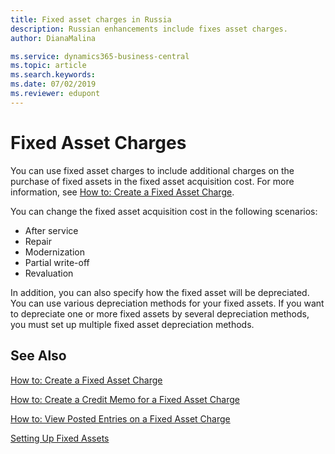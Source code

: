```yaml
---
title: Fixed asset charges in Russia
description: Russian enhancements include fixes asset charges.
author: DianaMalina

ms.service: dynamics365-business-central
ms.topic: article
ms.search.keywords:
ms.date: 07/02/2019
ms.reviewer: edupont
---
```


# Fixed Asset Charges

You can use fixed asset charges to include additional charges on the purchase of fixed assets in the fixed asset acquisition cost. For more information, see [How to: Create a Fixed Asset Charge](how-to-create-a-fixed-asset-charge.md). 

You can change the fixed asset acquisition cost in the following scenarios: 

- After service
- Repair
- Modernization
- Partial write-off
- Revaluation 

In addition, you can also specify how the fixed asset will be depreciated. You can use various depreciation methods for your fixed assets. If you want to depreciate one or more fixed assets by several depreciation methods, you must set up multiple fixed asset depreciation methods.

 

## See Also

[How to: Create a Fixed Asset Charge](How-to-Create-a-Fixed-Asset-Charge.md)

[How to: Create a Credit Memo for a Fixed Asset Charge](How-to-Create-a-Credit-Memo-for-a-Fixed-Asset-Charge.md)

[How to: View Posted Entries on a Fixed Asset Charge](How-to-View-Posted-Entries-on-a-Fixed-Asset-Charge.md)

[Setting Up Fixed Assets](../../fa-setup)
